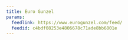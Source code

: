 ```yaml
---
title: Euro Gunzel
params:
  feedlink: https://www.eurogunzel.com/feed/
  feedid: c4bdf08253e4806678c71ade8bb6801e
---
```

